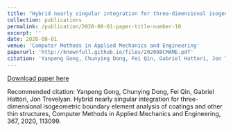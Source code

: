 ```yaml
---
title: "Hybrid nearly singular integration for three-dimensional isogeometric boundary element analysis of coatings and other thin structures"
collection: publications
permalink: /publication/2020-08-01-paper-title-number-10
excerpt: ''
date: 2020-08-01
venue: 'Computer Methods in Applied Mechanics and Engineering'
paperurl: 'http://knownfull.github.io/files/202008CMAME.pdf'
citation: 'Yanpeng Gong, Chunying Dong, Fei Qin, Gabriel Hattori, Jon Trevelyan. Hybrid nearly singular integration for three-dimensional isogeometric boundary element analysis of coatings and other thin structures, Computer Methods in Applied Mechanics and Engineering, 367, 2020, 113099.'
---
```


[Download paper here](http://knownfull.github.io/files/202008CMAME.pdf)

Recommended citation: Yanpeng Gong, Chunying Dong, Fei Qin, Gabriel Hattori, Jon Trevelyan. Hybrid nearly singular integration for three-dimensional isogeometric boundary element analysis of coatings and other thin structures, Computer Methods in Applied Mechanics and Engineering, 367, 2020, 113099.